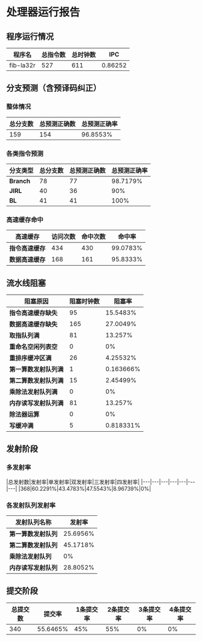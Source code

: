 # 处理器运行报告
## 程序运行情况
|程序名|总指令数|总时钟数|IPC|
|---|---|---|---|
|fib-la32r|527|611|0.86252|

## 分支预测（含预译码纠正）
### 整体情况
|总分支数|总预测正确数|总预测正确率|
|---|---|---|
|159|154|96.8553%|

### 各类指令预测
|分支类型|总分支数|总预测正确数|总预测正确率|
|---|---|---|---|
|**Branch**| 78 | 77 | 98.7179%|
|**JIRL**| 40 | 36 | 90%|
|**BL**| 41 | 41 | 100%|

### 高速缓存命中
|高速缓存|访问次数|命中次数|命中率|
|---|---|---|---|
|**指令高速缓存**| 434 | 430 | 99.0783%|
|**数据高速缓存**| 168 | 161 | 95.8333%|
## 流水线阻塞
|阻塞原因|阻塞时钟数|阻塞率|
|---|---|---|
|**指令高速缓存缺失**| 95 | 15.5483%|
|**数据高速缓存缺失**| 165 | 27.0049%|
|**取指队列满**| 81 | 13.257%|
|**重命名空闲列表空**|0 | 0%|
|**重排序缓冲区满**|26 | 4.25532%|
|**第一算数发射队列满**|1 | 0.163666%|
|**第二算数发射队列满**|15 | 2.45499%|
|**乘除法发射队列满**|0 | 0%|
|**内存读写发射队列满**|81 | 13.257%|
|**除法器运算**|0 | 0%|
|**写缓冲满**|5 | 0.818331%|

## 发射阶段
### 多发射率
|总发射数|发射率|单发射率|双发射率|三发射率|四发射率|
|---|---|---|---|---|---|---|
|368|60.2291%|43.4783%|47.5543%|8.96739%|0%|

### 各发射队列发射率
|发射队列名称|发射率|
|---|---|
|**第一算数发射队列**|25.6956%|
|**第二算数发射队列**|45.1718%|
|**乘除法发射队列**|0%|
|**内存读写发射队列**|28.8052%|

## 提交阶段
|总提交数|提交率|1条提交率|2条提交率|3条提交率|4条提交率|
|---|---|---|---|---|---|
|340|55.6465%|45%|55%|0%|0%|
